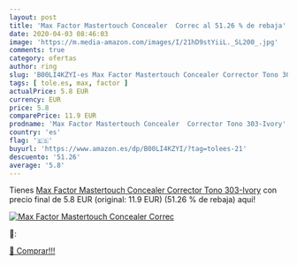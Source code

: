 ```yaml
---
layout: post
title: 'Max Factor Mastertouch Concealer  Correc al 51.26 % de rebaja'
date: 2020-04-03 08:46:03
image: 'https://m.media-amazon.com/images/I/21hD9stYiiL._SL200_.jpg'
comments: true
category: ofertas
author: ring
slug: 'B00LI4KZYI-es Max Factor Mastertouch Concealer Corrector Tono 303-Ivory'
tags: [ tole.es, max, factor ]
actualPrice: 5.8 EUR
currency: EUR
price: 5.8
comparePrice: 11.9 EUR
prodname: 'Max Factor Mastertouch Concealer  Corrector Tono 303-Ivory'
country: 'es'
flag: '🇪🇸'
buyurl: 'https://www.amazon.es/dp/B00LI4KZYI/?tag=tolees-21'
descuento: '51.26'
average: '5.8'
---
```


Tienes [Max Factor Mastertouch Concealer  Corrector Tono 303-Ivory](https://www.amazon.es/dp/B00LI4KZYI/?tag=tolees-21) con precio final de  5.8 EUR (original: 11.9 EUR) (51.26 %  de rebaja) aqui!

[![Max Factor Mastertouch Concealer  Correc](https://m.media-amazon.com/images/I/21hD9stYiiL._SL200_.jpg)](https://www.amazon.es/dp/B00LI4KZYI/?tag=tolees-21)

🔎:


[🛒 Comprar!!!](https://www.amazon.es/dp/B00LI4KZYI/?tag=tolees-21)
